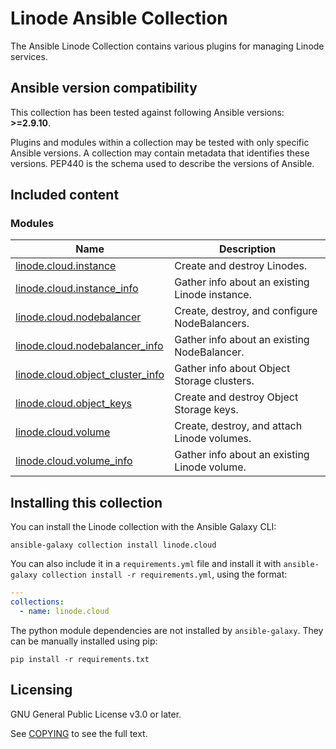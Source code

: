 # Linode Ansible Collection
The Ansible Linode Collection contains various plugins for managing Linode services.

<!--start requires_ansible-->
## Ansible version compatibility

This collection has been tested against following Ansible versions: **>=2.9.10**.

Plugins and modules within a collection may be tested with only specific Ansible versions.
A collection may contain metadata that identifies these versions.
PEP440 is the schema used to describe the versions of Ansible.
<!--end requires_ansible-->

## Included content

<!--start collection content-->
### Modules
Name | Description
--- | ---
[linode.cloud.instance](docs/instance.rst)|Create and destroy Linodes.
[linode.cloud.instance_info](docs/instance_info.rst)|Gather info about an existing Linode instance.
[linode.cloud.nodebalancer](docs/nodebalancer.rst)|Create, destroy, and configure NodeBalancers.
[linode.cloud.nodebalancer_info](docs/nodebalancer_info.rst)|Gather info about an existing NodeBalancer.
[linode.cloud.object_cluster_info](docs/object_cluster_info.rst)|Gather info about Object Storage clusters.
[linode.cloud.object_keys](docs/object_keys.rst)|Create and destroy Object Storage keys.
[linode.cloud.volume](docs/volume.rst)|Create, destroy, and attach Linode volumes.
[linode.cloud.volume_info](docs/volume_info.rst)|Gather info about an existing Linode volume.

<!--end collection content-->

## Installing this collection

You can install the Linode collection with the Ansible Galaxy CLI:

    ansible-galaxy collection install linode.cloud

You can also include it in a `requirements.yml` file and install it with `ansible-galaxy collection install -r requirements.yml`, using the format:

```yaml
---
collections:
  - name: linode.cloud
```

The python module dependencies are not installed by `ansible-galaxy`.  They can
be manually installed using pip:

    pip install -r requirements.txt

## Licensing

GNU General Public License v3.0 or later.

See [COPYING](https://www.gnu.org/licenses/gpl-3.0.txt) to see the full text.